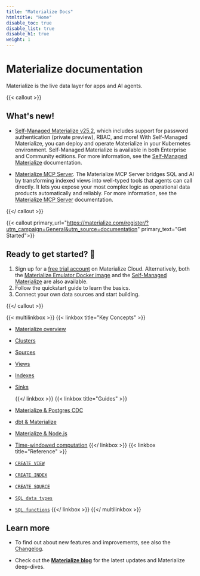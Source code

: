 ```yaml
---
title: "Materialize Docs"
htmltitle: "Home"
disable_toc: true
disable_list: true
disable_h1: true
weight: 1
---
```


# Materialize documentation

Materialize is the live data layer for apps and AI agents.

{{< callout >}}

## What's new!

- [Self-Managed Materialize v25.2], which includes support for password
  authentication (private preview), RBAC, and more! With Self-Managed
  Materialize, you can deploy and operate Materialize in your Kubernetes
  environment. Self-Managed Materialize is available in both Enterprise and
  Community editions. For more information, see the [Self-Managed Materialize]
  documentation.

- [Materialize MCP
  Server](https://materialize.com/blog/materialize-turns-views-into-tools-for-agents/).
  The Materialize MCP Server bridges SQL and AI by transforming indexed views
  into well-typed tools that agents can call directly. It lets you expose your
  most complex logic as operational data products automatically and reliably.
  For more information, see the [Materialize MCP Server](/integrations/llm/)
  documentation.

[Self-Managed Materialize]: https://materialize.com/docs/self-managed/v25.2/
[Self-Managed Materialize v25.2]: https://materialize.com/docs/self-managed/v25.2/
{{</ callout >}}

{{< callout
primary_url="https://materialize.com/register/?utm_campaign=General&utm_source=documentation"
primary_text="Get Started">}}

## Ready to get started? 🚀

1. Sign up for a [free trial
   account](https://materialize.com/register/?utm_campaign=General&utm_source=documentation)
   on Materialize Cloud. Alternatively, both the [Materialize Emulator Docker
   image](/get-started/install-materialize-emulator/) and the [Self-Managed
   Materialize] are also available.
2. Follow the quickstart guide to learn the basics.
3. Connect your own data sources and start building.

[Self-Managed Materialize]: https://materialize.com/docs/self-managed/v25.2/
{{</ callout >}}

{{< multilinkbox >}}
{{< linkbox title="Key Concepts" >}}

-   [Materialize overview](/overview/what-is-materialize/)
-   [Clusters](/concepts/clusters/)
-   [Sources](/concepts/sources/)
-   [Views](/concepts/views/)
-   [Indexes](/concepts/indexes/)
-   [Sinks](/concepts/sinks/)

    {{</ linkbox >}}
    {{< linkbox title="Guides" >}}
-   [Materialize &amp; Postgres CDC](/integrations/cdc-postgres/)
-   [dbt &amp; Materialize](/integrations/dbt/)
-   [Materialize &amp; Node.js](/integrations/node-js/)

-   [Time-windowed computation](/sql/patterns/temporal-filters/)
    {{</ linkbox >}}
    {{< linkbox title="Reference" >}}
-   [`CREATE VIEW`](/sql/create-view/)
-   [`CREATE INDEX`](/sql/create-index/)
-   [`CREATE SOURCE`](/sql/create-source/)
-   [`SQL data types`](/sql/types/)
-   [`SQL functions`](/sql/functions/)
    {{</ linkbox >}}
    {{</ multilinkbox >}}

## Learn more

- To find out about new features and improvements, see also the
  [Changelog](https://materialize.com/changelog/).

- Check out the [**Materialize blog**](https://www.materialize.com/blog/) for
  the latest updates and Materialize deep-dives.
